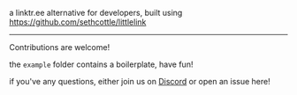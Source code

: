 a linktr.ee alternative for developers, built using https://github.com/sethcottle/littlelink

---

Contributions are welcome!

the `example` folder contains a boilerplate, have fun!

if you've any questions, either join us on [Discord](https://rpdl.net/discord) or open an issue here!
